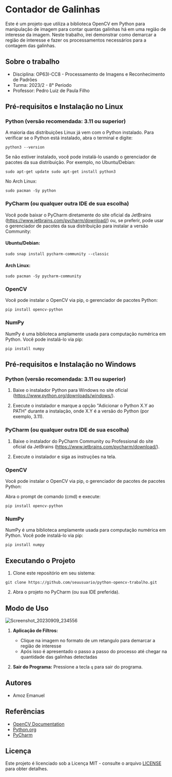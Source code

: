 # Contador de Galinhas

Este é um projeto que utiliza a biblioteca OpenCV em Python para manipulação de imagem para contar quantas galinhas há em uma região de interesse da imagem. Neste trabalho, irei demonstrar como demarcar a região de interesse e fazer os processamentos necessários para a contagem das galinhas.
## Sobre o trabalho

- Disciplina: OP63I-CC8 - Processamento de Imagens e Reconhecimento de Padrões
- Turma: 2023/2 - 8° Período
- Professor: Pedro Luiz de Paula Filho

## Pré-requisitos e Instalação no Linux

### Python (versão recomendada: 3.11 ou superior)

A maioria das distribuições Linux já vem com o Python instalado. Para verificar se o Python está instalado, abra o terminal e digite:

`python3 --version`

Se não estiver instalado, você pode instalá-lo usando o gerenciador de pacotes da sua distribuição. Por exemplo, no Ubuntu/Debian:

`
sudo apt-get update
sudo apt-get install python3
`

No Arch Linux:

`
sudo pacman -Sy python
`

### PyCharm (ou qualquer outra IDE de sua escolha)

Você pode baixar o PyCharm diretamente do site oficial da JetBrains (https://www.jetbrains.com/pycharm/download/) ou, se preferir, pode usar o gerenciador de pacotes da sua distribuição para instalar a versão Community:

#### Ubuntu/Debian:

`
sudo snap install pycharm-community --classic
`

#### Arch Linux:

`
sudo pacman -Sy pycharm-community
`

### OpenCV

Você pode instalar o OpenCV via pip, o gerenciador de pacotes Python:

`
pip install opencv-python
`

### NumPy

NumPy é uma biblioteca amplamente usada para computação numérica em Python. Você pode instalá-lo via pip:

`
pip install numpy
`

## Pré-requisitos e Instalação no Windows

### Python (versão recomendada: 3.11 ou superior)

1. Baixe o instalador Python para Windows no site oficial (https://www.python.org/downloads/windows/).

2. Execute o instalador e marque a opção "Adicionar o Python X.Y ao PATH" durante a instalação, onde X.Y é a versão do Python (por exemplo, 3.11).

### PyCharm (ou qualquer outra IDE de sua escolha)

1. Baixe o instalador do PyCharm Community ou Professional do site oficial da JetBrains (https://www.jetbrains.com/pycharm/download/).

2. Execute o instalador e siga as instruções na tela.

### OpenCV

Você pode instalar o OpenCV via pip, o gerenciador de pacotes de pacotes Python:

Abra o prompt de comando (cmd) e execute:

`
pip install opencv-python
`

### NumPy

NumPy é uma biblioteca amplamente usada para computação numérica em Python. Você pode instalá-lo via pip:

`
pip install numpy
`

## Executando o Projeto

1. Clone este repositório em seu sistema:

`
git clone https://github.com/seuusuario/python-opencv-trabalho.git
`

2. Abra o projeto no PyCharm (ou sua IDE preferida).

## Modo de Uso

![Screenshot_20230909_234556](https://github.com/emanuelamaral/contador_de_galinhas/assets/105809178/2e52df39-fa8b-4da7-b23a-5ad3af342c79)

1. **Aplicação de Filtros:**

   - Clique na imagem no formato de um retangulo para demarcar a região de interesse
   - Após isso é apresentado o passo a passo do processo até chegar na quantidade das galinhas detectadas
     
2. **Sair do Programa:** Pressione a tecla `q` para sair do programa.

## Autores

- Amoz Emanuel

## Referências

- [OpenCV Documentation](https://docs.opencv.org/)
- [Python.org](https://www.python.org/)
- [PyCharm](https://www.jetbrains.com/pycharm/)

## Licença

Este projeto é licenciado sob a Licença MIT - consulte o arquivo [LICENSE](LICENSE) para obter detalhes.
